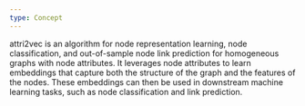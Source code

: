 ```yaml
---
type: Concept
---
```


attri2vec is an algorithm for node representation learning, node classification, and out-of-sample node link prediction for homogeneous graphs with node attributes. It leverages node attributes to learn embeddings that capture both the structure of the graph and the features of the nodes. These embeddings can then be used in downstream machine learning tasks, such as node classification and link prediction.
